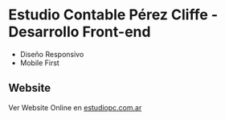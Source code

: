 # Estudio Contable Pérez Cliffe - Desarrollo Front-end
- Diseño Responsivo
- Mobile First

## Website
Ver Website Online en [estudiopc.com.ar](http://estudiopc.com.ar/)
